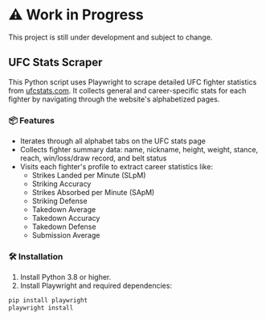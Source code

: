 # ⚠️ Work in Progress

This project is still under development and subject to change.

## UFC Stats Scraper

This Python script uses Playwright to scrape detailed UFC fighter statistics from [ufcstats.com](http://www.ufcstats.com/statistics/fighters). It collects general and career-specific stats for each fighter by navigating through the website's alphabetized pages.

### 📦 Features

- Iterates through all alphabet tabs on the UFC stats page
- Collects fighter summary data: name, nickname, height, weight, stance, reach, win/loss/draw record, and belt status
- Visits each fighter's profile to extract career statistics like:
  - Strikes Landed per Minute (SLpM)
  - Striking Accuracy
  - Strikes Absorbed per Minute (SApM)
  - Striking Defense
  - Takedown Average
  - Takedown Accuracy
  - Takedown Defense
  - Submission Average

### 🛠 Installation

1. Install Python 3.8 or higher.
2. Install Playwright and required dependencies:

```bash
pip install playwright
playwright install
